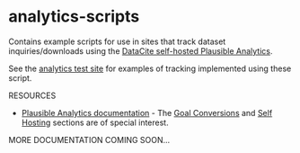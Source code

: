 # analytics-scripts

Contains example scripts for use in sites that track dataset inquiries/downloads using the [DataCite self-hosted Plausible Analytics](https://analytics.stage.datacite.org).

See the [analytics test site](https://suzanne-vogt-1.dyndns.org) for examples of tracking implemented using these script.  

RESOURCES

- [Plausible Analytics documentation](https://plausible.io/docs) - The [Goal Conversions](https://plausible.io/docs/goal-conversions) and [Self Hosting](https://plausible.io/docs/self-hosting) sections are of special interest.

MORE DOCUMENTATION COMING SOON...
